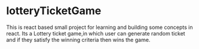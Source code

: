 # lotteryTicketGame
This is react based small project for learning and building some concepts in react. Its a Lottery ticket game,in which user can generate random ticket and if they satisfy the winning criteria then wins the game.
